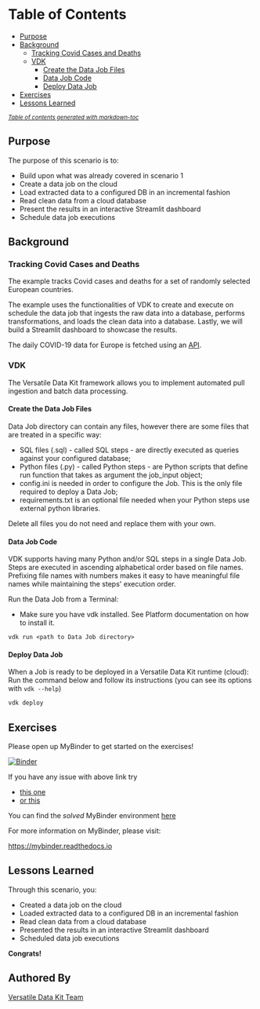 # Table of Contents
- [Purpose](#purpose)
- [Background](#background)
  * [Tracking Covid Cases and Deaths](#tracking-covid-cases-and-deaths)
  * [VDK](#vdk)
    * [Create the Data Job Files](#create-the-data-job-files)
    * [Data Job Code](#data-job-code)
    * [Deploy Data Job](#deploy-data-job)
- [Exercises](#exercises)
- [Lessons Learned](#lessons-learned)

<small><i><a href='http://ecotrust-canada.github.io/markdown-toc/'>Table of contents generated with markdown-toc</a></i></small>

## Purpose
The purpose of this scenario is to:
* Build upon what was already covered in scenario 1
* Create a data job on the cloud
* Load extracted data to a configured DB in an incremental fashion
* Read clean data from a cloud database
* Present the results in an interactive Streamlit dashboard
* Schedule data job executions

## Background
### Tracking Covid Cases and Deaths
The example tracks Covid cases and deaths for a set of randomly selected European countries.

The example uses the functionalities of VDK to create and execute on schedule the data job that ingests the
raw data into a database, performs transformations, and loads the clean data into a database. Lastly, we will 
build a Streamlit dashboard to showcase the results.

The daily COVID-19 data for Europe is fetched using an [API](https://github.com/M-Media-Group/Covid-19-API).

### VDK 
The Versatile Data Kit framework allows you to implement automated pull ingestion and batch data processing.

#### Create the Data Job Files
Data Job directory can contain any files, however there are some files that are treated in a specific way:

* SQL files (.sql) - called SQL steps - are directly executed as queries against your configured database;
* Python files (.py) - called Python steps - are Python scripts that define run function that takes as argument the job_input object;
* config.ini is needed in order to configure the Job. This is the only file required to deploy a Data Job;
* requirements.txt is an optional file needed when your Python steps use external python libraries.

Delete all files you do not need and replace them with your own.

#### Data Job Code
VDK supports having many Python and/or SQL steps in a single Data Job. Steps are executed in ascending alphabetical order based on file names.
Prefixing file names with numbers makes it easy to have meaningful file names while maintaining the steps' execution order.

Run the Data Job from a Terminal:
* Make sure you have vdk installed. See Platform documentation on how to install it.
```
vdk run <path to Data Job directory>
```

#### Deploy Data Job
When a Job is ready to be deployed in a Versatile Data Kit runtime (cloud):
Run the command below and follow its instructions (you can see its options with `vdk --help`)
```python
vdk deploy
```

## Exercises

Please open up MyBinder to get started on the exercises!


[![Binder](https://mybinder.org/badge_logo.svg)](https://mybinder.org/v2/gh/versatile-data-kit-amld/tracking-covid-cases-deaths-example-unsolved/HEAD?urlpath=lab/tree/setup.ipynb)

If you have any issue with above link try 
 - [this one](https://ovh.mybinder.org/v2/gh/versatile-data-kit-amld/tracking-covid-cases-deaths-example-unsolved/HEAD?urlpath=lab/tree/setup.ipynb)
 - [or this](https://gesis.mybinder.org/v2/gh/versatile-data-kit-amld/tracking-covid-cases-deaths-example-unsolved/HEAD?urlpath=lab/tree/setup.ipynb)


You can find the *solved* MyBinder environment [here](https://mybinder.org/v2/gh/versatile-data-kit-amld/tracking-covid-cases-deaths-example-solved/HEAD?urlpath=lab/tree/setup.ipynb)

For more information on MyBinder, please visit:

https://mybinder.readthedocs.io 

## Lessons Learned
Through this scenario, you:
* Created a data job on the cloud
* Loaded extracted data to a configured DB in an incremental fashion
* Read clean data from a cloud database
* Presented the results in an interactive Streamlit dashboard
* Scheduled data job executions

**Congrats!**


## Authored By

[Versatile Data Kit Team](https://github.com/vmware/versatile-data-kit/wiki/Introduction)

